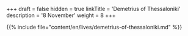 +++
draft = false
hidden = true
linkTitle = 'Demetrius of Thessaloniki'
description = '8 November'
weight = 8
+++

{{% include file="content/en/lives/demetrius-of-thessaloniki.md" %}}

